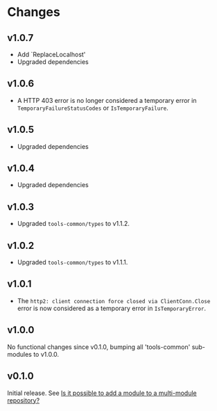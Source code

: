 # Changes

## v1.0.7

- Add `ReplaceLocalhost'
- Upgraded dependencies

## v1.0.6

- A HTTP 403 error is no longer considered a temporary error in
`TemporaryFailureStatusCodes` or `IsTemporaryFailure`.

## v1.0.5

- Upgraded dependencies

## v1.0.4

- Upgraded dependencies

## v1.0.3

- Upgraded `tools-common/types` to v1.1.2.

## v1.0.2

- Upgraded `tools-common/types` to v1.1.1.

## v1.0.1

- The `http2: client connection force closed via ClientConn.Close` error is now
  considered as a temporary error in `IsTemporaryError`.

## v1.0.0

No functional changes since v0.1.0, bumping all 'tools-common' sub-modules to
v1.0.0.

## v0.1.0

Initial release. See [Is it possible to add a module to a multi-module
repository?](https://github.com/golang/go/wiki/Modules#is-it-possible-to-add-a-module-to-a-multi-module-repository.)
